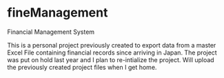 fineManagement
==============

Financial Management System

This is a personal project previously created to export data from a master Excel File containing financial records since arriving in Japan. The project was put on hold last year and I plan to re-intialize the project. Will upload the previously created project files when I get home.

